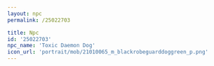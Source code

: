 ```yaml
---
layout: npc
permalink: /25022703

title: Npc
id: '25022703'
npc_name: 'Toxic Daemon Dog'
icon_url: 'portrait/mob/21010065_m_blackrobeguarddoggreen_p.png'
---
```

